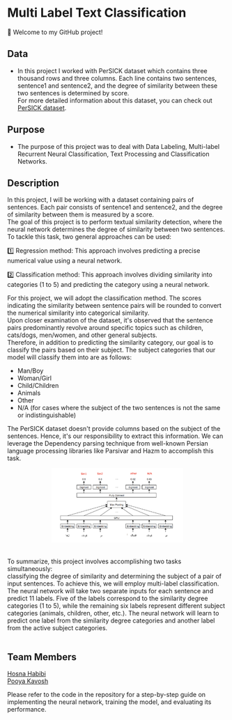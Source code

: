 # Multi Label Text Classification
👋 Welcome to my GitHub project! </br >

## Data
- In this project I worked with PerSICK dataset which contains three thousand rows and three columns. Each line contains two sentences, sentence1 and sentence2, and the degree of similarity between these two sentences is determined by score. </br>
 For more detailed information about this dataset, you can check out [PerSICK dataset](https://github.com/Ledengary/COPER/blob/main/Datasets/PerSICK.csv). </br>

## Purpose
- The purpose of this project was to deal with Data Labeling, Multi-label Recurrent Neural Classification, Text Processing and Classification Networks.
## Description
In this project, I will be working with a dataset containing pairs of sentences. Each pair consists of sentence1 and sentence2, and the degree of similarity between them is measured by a score.</br >
The goal of this project is to perform textual similarity detection, where the neural network determines the degree of similarity between two sentences. To tackle this task, two general approaches can be used: </br >

1️⃣ Regression method: This approach involves predicting a precise numerical value using a neural network.  </br >

2️⃣ Classification method: This approach involves dividing similarity into categories (1 to 5) and predicting the category using a neural network.  </br >

For this project, we will adopt the classification method. The scores indicating the similarity between sentence pairs will be rounded to convert the numerical similarity into categorical similarity. </br>
Upon closer examination of the dataset, it's observed that the sentence pairs predominantly revolve around specific topics such as children, cats/dogs, men/women, and other general subjects. </br>
Therefore, in addition to predicting the similarity category, our goal is to classify the pairs based on their subject. The subject categories that our model will classify them into are as follows: </br >
- Man/Boy
- Woman/Girl
- Child/Children
- Animals
- Other
- N/A (for cases where the subject of the two sentences is not the same or indistinguishable)

The PerSICK dataset doesn't provide columns based on the subject of the sentences. Hence, it's our responsibility to extract this information. We can leverage the Dependency parsing technique from well-known Persian language processing libraries like Parsivar and Hazm to accomplish this task.
<div align="center"><img src="https://github.com/HosnawHb/Multi-Label-Text-Classification/blob/main/Model.png?raw=true"width="60%"/></div> </br >

To summarize, this project involves accomplishing two tasks simultaneously: </br>
classifying the degree of similarity and determining the subject of a pair of input sentences. To achieve this, we will employ multi-label classification.</br>
The neural network will take two separate inputs for each sentence and predict 11 labels. Five of the labels correspond to the similarity degree categories (1 to 5), while the remaining six labels represent different subject categories (animals, children, other, etc.). The neural network will learn to predict one label from the similarity degree categories and another label from the active subject categories.</br> </br>

## Team Members
[Hosna Habibi](https://github.com/HosnawHb) </br>
[Pooya Kavosh](https://github.com/Jarvis017) </br>

Please refer to the code in the repository for a step-by-step guide on implementing the neural network, training the model, and evaluating its performance.








